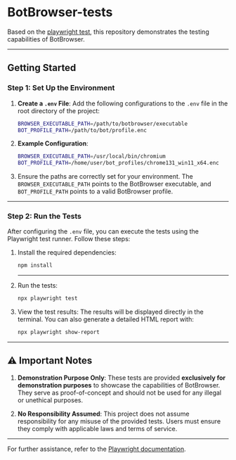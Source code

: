 # BotBrowser-tests

Based on the [playwright test](https://playwright.dev/docs/writing-tests), this repository demonstrates the testing capabilities of BotBrowser.

---

## Getting Started

### Step 1: Set Up the Environment

1. **Create a `.env` File**:
   Add the following configurations to the `.env` file in the root directory of the project:

    ```bash
    BROWSER_EXECUTABLE_PATH=/path/to/botbrowser/executable
    BOT_PROFILE_PATH=/path/to/bot/profile.enc
    ```

2. **Example Configuration**:

    ```bash
    BROWSER_EXECUTABLE_PATH=/usr/local/bin/chromium
    BOT_PROFILE_PATH=/home/user/bot_profiles/chrome131_win11_x64.enc
    ```

3. Ensure the paths are correctly set for your environment. The `BROWSER_EXECUTABLE_PATH` points to the BotBrowser executable, and `BOT_PROFILE_PATH` points to a valid BotBrowser profile.

---

### Step 2: Run the Tests

After configuring the `.env` file, you can execute the tests using the Playwright test runner. Follow these steps:

1. Install the required dependencies:

    ```bash
    npm install
    ```

    ***

2. Run the tests:

    ```bash
    npx playwright test
    ```

3. View the test results:
   The results will be displayed directly in the terminal. You can also generate a detailed HTML report with:
    ```bash
    npx playwright show-report
    ```

---

## ⚠️ Important Notes

1. **Demonstration Purpose Only**:
   These tests are provided **exclusively for demonstration purposes** to showcase the capabilities of BotBrowser. They serve as proof-of-concept and should not be used for any illegal or unethical purposes.

2. **No Responsibility Assumed**:
   This project does not assume responsibility for any misuse of the provided tests. Users must ensure they comply with applicable laws and terms of service.

---

For further assistance, refer to the [Playwright documentation](https://playwright.dev/docs/writing-tests).
